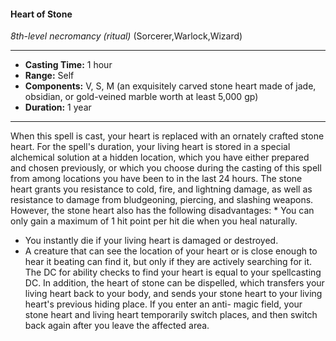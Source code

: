 #### Heart of Stone
*8th-level necromancy* *(ritual)* (Sorcerer,Warlock,Wizard)
___
- **Casting Time:** 1 hour
- **Range:** Self
- **Components:** V, S, M (an exquisitely carved stone heart made of jade, obsidian, or gold-veined marble worth at least 5,000 gp)
- **Duration:** 1 year
---
When this spell is cast, your heart is replaced with
an ornately crafted stone heart. For the spell's
duration, your living heart is stored in a special
alchemical solution at a hidden location, which you
have either prepared and chosen previously, or
which you choose during the casting of this spell
from among locations you have been to in the last
24 hours.
The stone heart grants you resistance to cold, fire,
and lightning damage, as well as resistance to
damage from bludgeoning, piercing, and slashing
weapons.
However, the stone heart also has the following
disadvantages:  * You can only gain a maximum of 1 hit
point per hit die when you heal naturally.
* You instantly die if your living
heart is damaged or destroyed.
* A creature that can see the location
of your heart or is close enough to
hear it beating can find it, but only
if they are actively searching for it.
The DC for ability checks to find
your heart is equal to your
spellcasting DC.
In addition, the heart of stone
can be dispelled, which transfers
your living heart back to your
body, and sends your stone heart
to your living heart's previous
hiding place. If you enter an anti-
magic field, your stone heart and
living heart temporarily switch
places, and then switch back again
after you leave the affected area.
